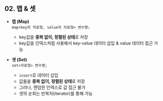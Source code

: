 ## 02. 맵 & 셋  

- **맵 (Map)**  
 `map<key의 자료형, value의 자료형> 변수명;`  
  * key값을 **중복 없이, 정렬된 상태**로 저장  
  * key값을 인덱스처럼 사용해서 key-value 데이터 삽입 & value 데이터 접근 가능

- **셋 (Set)**  
 `set<자료형> 변수명;`  
  * `insert`로 데이터 삽입  
  * 값들을 **중복 없이, 정렬된 상태**로 저장  
  * 그러나, 랜덤한 인덱스로 값 접근 불가  
  * 셋의 순회는 반복자(iterator)를 통해 가능
  
